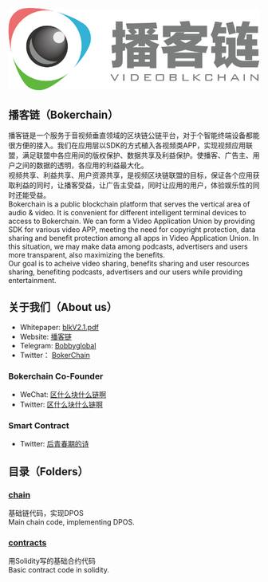 ![Image text](https://github.com/Bokerchain/Boker/blob/master/image/Boker.png)

## 播客链（Bokerchain）
播客链是一个服务于音视频垂直领域的区块链公链平台，对于个智能终端设备都能很方便的接入。我们在应用层以SDK的方式植入各视频类APP，实现视频应用联盟，满足联盟中各应用间的版权保护、数据共享及利益保护。使播客、广告主、用户之间的数据的透明，各应用的利益最大化。<br/>
视频共享、利益共享、用户资源共享，是视频区块链联盟的目标，保证各个应用获取利益的同时，让播客受益，让广告主受益，同时让应用的用户，体验娱乐性的同时还能受益。<br/>
Bokerchain is a public blockchain platform that serves the vertical area of audio & video. It is convenient for different intelligent terminal devices to access to Bokerchain. We can form a Video Application Union by providing SDK for various video APP, meeting the need for copyright protection, data sharing and benefit protection among all apps in Video Application Union. In this situation, we may make data among podcasts, advertisers and users more transparent, also maximizing the benefits.<br/>
Our goal is to acheive video sharing, benefits sharing and user resources sharing, benefiting podcasts, advertisers and our users while providing entertainment.

## 关于我们（About us）

* Whitepaper: [blkV2.1.pdf](http://yibokeclips.otvcloud.com/uploads/apks/blkV2.1.pdf)
* Website: [播客链](http://www.videoblkchain.com/)
* Telegram: [Bobbyglobal](https://t.me/Bobbyglobal)
* Twitter： [BokerChain](https://twitter.com/BokerBobby)
		
### Bokerchain Co-Founder
* WeChat: [区什么块什么链啊](Blockchain_fxh7622) 
* Twitter: [区什么块什么链啊](https://twitter.com/chain_fxh7622) 

### Smart Contract
* Twitter: [后青春期的诗](https://twitter.com/chain_stayreal)


## 目录（Folders）

### [chain](https://github.com/Bokerchain/Boker/tree/master/chain)
基础链代码，实现DPOS<br/>
Main chain code, implementing DPOS.

### [contracts](https://github.com/Bokerchain/Boker/tree/master/contracts)
用Solidity写的基础合约代码<br/>
Basic contract code in solidity.
